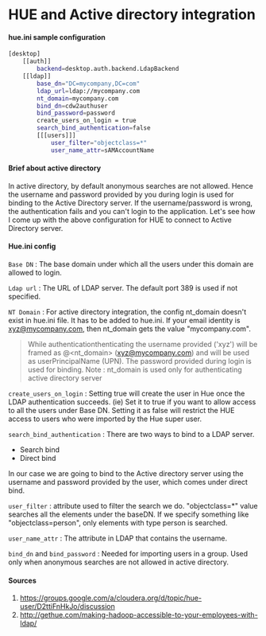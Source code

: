# HUE and Active directory integration
#### hue.ini sample configuration
```sh
[desktop]
    [[auth]]
        backend=desktop.auth.backend.LdapBackend
    [[ldap]]
        base_dn="DC=mycompany,DC=com"
        ldap_url=ldap://mycompany.com
        nt_domain=mycompany.com
        bind_dn=cdw2authuser
        bind_password=password
        create_users_on_login = true
        search_bind_authentication=false
        [[[users]]]
		    user_filter="objectclass=*"
		    user_name_attr=sAMAccountName
```

#### Brief about active directory
In active directory, by default anonymous searches are not allowed. Hence the username and password provided by you during login is used for binding to the Active Directory server. If the username/password is wrong, the authentication fails and you can't login to the application. Let's see how I come up with the above configuration for HUE to connect to Active Directory server.

#### Hue.ini config
```Base DN``` : The base domain under which all the users under this domain are allowed to login.

```Ldap url``` : The URL of LDAP server. The default port 389 is used if not specified.

```NT Domain``` : For active directory integration, the config nt_domain doesn't exist in hue.ini file. It has to be added to hue.ini. If your email identity is xyz@mycompany.com, then nt_domain gets the value "mycompany.com".
> While authenticationthenticating the username provided ('xyz') will be framed as <username>@<nt_domain> (xyz@mycompany.com) and will be used as userPrincipalName (UPN). The password provided during login is used for binding.
Note : nt_domain is used only for authenticating active directory server

```create_users_on_login``` : Setting true will create the user in Hue once the LDAP authentication succeeds. (ie) Set it to true if you want to allow access to all the users under Base DN. Setting it as false will restrict the HUE access to users who were imported by the Hue super user.

```search_bind_authentication``` :  There are two ways to bind to a LDAP server.
- Search bind
- Direct bind
 
In our case we are going to bind to the Active directory server using the username and password provided by the user, which comes under direct bind. 

```user_filter``` : attribute used to filter the search we do. "objectclass=*" value searches all the elements under the baseDN. If we specify something like "objectclass=person", only elements with type person is searched.

```user_name_attr``` : The attribute in LDAP that contains the username.

```bind_dn``` and ```bind_password``` : Needed for importing users in a group. Used only when anonymous searches are not allowed in active directory.

#### Sources
1) https://groups.google.com/a/cloudera.org/d/topic/hue-user/D2ttiFnHkJo/discussion
2) http://gethue.com/making-hadoop-accessible-to-your-employees-with-ldap/

